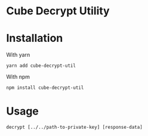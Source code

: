 # Cube Decrypt Utility

# Installation

With yarn
```angular2html
yarn add cube-decrypt-util
```
With npm
```angular2html
npm install cube-decrypt-util
```

# Usage
```angular2html
decrypt [../../path-to-private-key] [response-data] 
```
